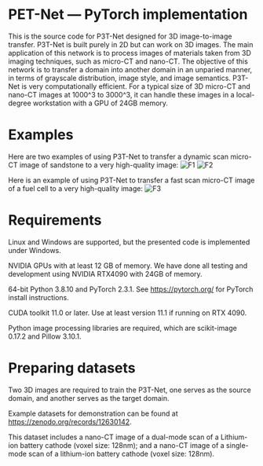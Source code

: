 # PET-Net — PyTorch implementation

This is the source code for P3T-Net designed for 3D image-to-image transfer. P3T-Net is built purely in 2D but can work on 3D images. 
The main application of this network is to process images of materials taken from 3D imaging techniques, such as micro-CT and nano-CT. 
The objective of this network is to transfer a domain into another domain in an unparied manner, in terms of grayscale distribution, image style, and image semantics.
P3T-Net is very computationally efficient. For a typical size of 3D micro-CT and nano-CT images at 1000^3 to 3000^3, it can handle these images in a local-degree workstation with a GPU of 24GB memory.

# Examples
Here are two examples of using P3T-Net to transfer a dynamic scan micro-CT image of sandstone to a very high-quality image:
![F1](https://github.com/KunningTang1/P3T-Net-for-3D-large-image-transfer/assets/97938972/8a2c9498-2779-4e3f-a9eb-a3fd354060ce)
![F2](https://github.com/KunningTang1/P3T-Net-for-3D-large-image-transfer/assets/97938972/2b162de5-90a3-4d73-a9cb-bbb895be0c4c)

Here is an example of using P3T-Net to transfer a fast scan micro-CT image of a fuel cell to a very high-quality image:
![F3](https://github.com/KunningTang1/P3T-Net-for-3D-large-image-transfer/assets/97938972/d29f8c01-2265-4e34-bbe2-8c4155eb6385)

# Requirements

Linux and Windows are supported, but the presented code is implemented under Windows.

NVIDIA GPUs with at least 12 GB of memory. We have done all testing and development using NVIDIA RTX4090 with 24GB of memory.

64-bit Python 3.8.10 and PyTorch 2.3.1. See https://pytorch.org/ for PyTorch install instructions.

CUDA toolkit 11.0 or later. Use at least version 11.1 if running on RTX 4090.

Python image processing libraries are required, which are scikit-image 0.17.2 and Pillow 3.10.1.


# Preparing datasets

Two 3D images are required to train the P3T-Net, one serves as the source domain, and another serves as the target domain. 

Example datasets for demonstration can be found at https://zenodo.org/records/12630142. 

This dataset includes a nano-CT image of a dual-mode scan of a Lithium-ion battery cathode (voxel size: 128nm); and a nano-CT image of a single-mode scan of a lithium-ion battery cathode (voxel size: 128nm).



